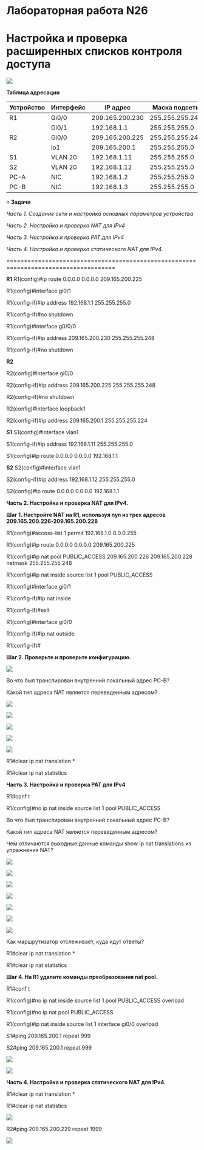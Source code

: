 # Лабораторная работа N26
# Настройка и проверка расширенных списков контроля доступа

![](https://github.com/netdoms/repozit/blob/main/labs_otus/lab_29/1.jpg "")

**Таблица адресации**

|Устройство|Интерфейс|IP адрес     |Маска подсети  |
|------|-----------|---------------|---------------|
|R1    |Gi0/0      |209.165.200.230|255.255.255.248|
|      |Gi0/1      |192.168.1.1    |255.255.255.0  |
|R2    |Gi0/0      |209.165.200.225|255.255.255.248|
|      |lo1        |209.165.200.1  |255.255.255.0  |
| S1   |VLAN 20    |192.168.1.11   |255.255.255.0  |
| S2   |VLAN 20    |192.168.1.12   |255.255.255.0  |
| PC-A |NIC        |192.168.1.2    |255.255.255.0  |
| PC-B |NIC        |192.168.1.3    |255.255.255.0  |

n
**Задачи**

*Часть 1. Создание сети и настройка основных параметров устройства*

*Часть 2. Настройка и проверка NAT для IPv4*

*Часть 3. Настройка и проверка PAT для IPv4*

*Часть 4. Настройка и проверка статического NAT для IPv4.*

=====================================================================================


**R1**
R1(config)#ip route 0.0.0.0 0.0.0.0 209.165.200.225

R1(config)#interface gi0/1


R1(config-if)#ip address 192.168.1.1 255.255.255.0

R1(config-if)#no shutdown


R1(config)#interface g0/0/0


R1(config-if)#ip address 209.165.200.230 255.255.255.248

R1(config-if)#no shutdown

**R2**


R2(config)#interface gi0/0

R2(config-if)#ip address 209.165.200.225 255.255.255.248

R2(config-if)#no shutdown

R2(config)#interface loopback1


R2(config-if)#ip address 209.165.200.1 255.255.255.224

**S1**
S1(config)#interface vlan1


S1(config-if)#ip address 192.168.1.11 255.255.255.0


S1(config)#ip route 0.0.0.0 0.0.0.0 192.168.1.1


**S2**
S2(config)#interface vlan1


S2(config-if)#ip address 192.168.1.12 255.255.255.0

S2(config)#ip route 0.0.0.0 0.0.0.0 192.168.1.1


**Часть 2. Настройка и проверка NAT для IPv4.**

**Шаг 1. Настройте NAT на R1, используя пул из трех адресов 209.165.200.226-209.165.200.228**

R1(config)#access-list 1 permit 192.168.1.0 0.0.0.255

R1(config)#ip route 0.0.0.0 0.0.0.0 209.165.200.225

R1(config)#ip nat pool PUBLIC_ACCESS 209.165.200.226 209.165.200.228 netmask 255.255.255.248

R1(config)#ip nat inside source list 1 pool PUBLIC_ACCESS

R1(config)#interface gi0/1

R1(config-if)#ip nat inside


R1(config-if)#exit

R1(config)#interface gi0/0

R1(config-if)#ip nat outside

R1(config-if)#

**Шаг 2. Проверьте и проверьте конфигурацию.** 

![](https://github.com/netdoms/repozit/blob/main/labs_otus/lab_29/2.jpg "")

Во что был транслирован внутренний локальный адрес PC-B?

Какой тип адреса NAT является переведенным адресом?


![](https://github.com/netdoms/repozit/blob/main/labs_otus/lab_29/3.jpg "")

![](https://github.com/netdoms/repozit/blob/main/labs_otus/lab_29/4.jpg "")

![](https://github.com/netdoms/repozit/blob/main/labs_otus/lab_29/5.jpg "")


![](https://github.com/netdoms/repozit/blob/main/labs_otus/lab_29/6.jpg "")

![](https://github.com/netdoms/repozit/blob/main/labs_otus/lab_29/7.jpg "")


R1#clear ip nat translation *

R1#clear ip nat statistics

**Часть 3. Настройка и проверка PAT для IPv4**

R1#conf t

R1(config)#no ip nat inside source list 1 pool PUBLIC_ACCESS

Во что был транслирован внутренний локальный адрес PC-B?
 
Какой тип адреса NAT является переведенным адресом?

Чем отличаются выходные данные команды show ip nat translations из упражнения NAT?

![](https://github.com/netdoms/repozit/blob/main/labs_otus/lab_29/8.jpg "")

![](https://github.com/netdoms/repozit/blob/main/labs_otus/lab_29/9.jpg "")

![](https://github.com/netdoms/repozit/blob/main/labs_otus/lab_29/10.jpg "")

![](https://github.com/netdoms/repozit/blob/main/labs_otus/lab_29/11.jpg "")

![](https://github.com/netdoms/repozit/blob/main/labs_otus/lab_29/12.jpg "")

![](https://github.com/netdoms/repozit/blob/main/labs_otus/lab_29/13.jpg "")

![](https://github.com/netdoms/repozit/blob/main/labs_otus/lab_29/14.jpg "")

Как маршрутизатор отслеживает, куда идут ответы? 


R1#clear ip nat translation *

R1#clear ip nat statistics

**Шаг 4. На R1 удалите команды преобразования nat pool.**

R1#conf t


R1(config)#no ip nat inside source list 1 pool PUBLIC_ACCESS overload

R1(config)#no ip nat pool PUBLIC_ACCESS

R1(config)#ip nat inside source list 1 interface gi0/0 overload

S1#ping 209.165.200.1 repeat 999

S2#ping 209.165.200.1 repeat 999

![](https://github.com/netdoms/repozit/blob/main/labs_otus/lab_29/15.jpg "")

![](https://github.com/netdoms/repozit/blob/main/labs_otus/lab_29/16.jpg "")

**Часть 4. Настройка и проверка статического NAT для IPv4.**

R1#clear ip nat translation *


R1#clear ip nat statistics


![](https://github.com/netdoms/repozit/blob/main/labs_otus/lab_29/17.jpg "")


R2#ping 209.165.200.229 repeat 1999


![](https://github.com/netdoms/repozit/blob/main/labs_otus/lab_29/18.jpg "")